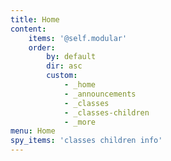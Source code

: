 ```yaml
---
title: Home
content:
    items: '@self.modular'
    order:
        by: default
        dir: asc
        custom:
            - _home
            - _announcements
            - _classes
            - _classes-children
            - _more
menu: Home
spy_items: 'classes children info'
---
```


